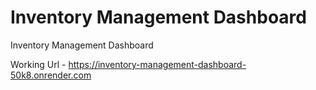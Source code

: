 # Inventory Management Dashboard 
Inventory Management Dashboard 

Working Url - https://inventory-management-dashboard-50k8.onrender.com
